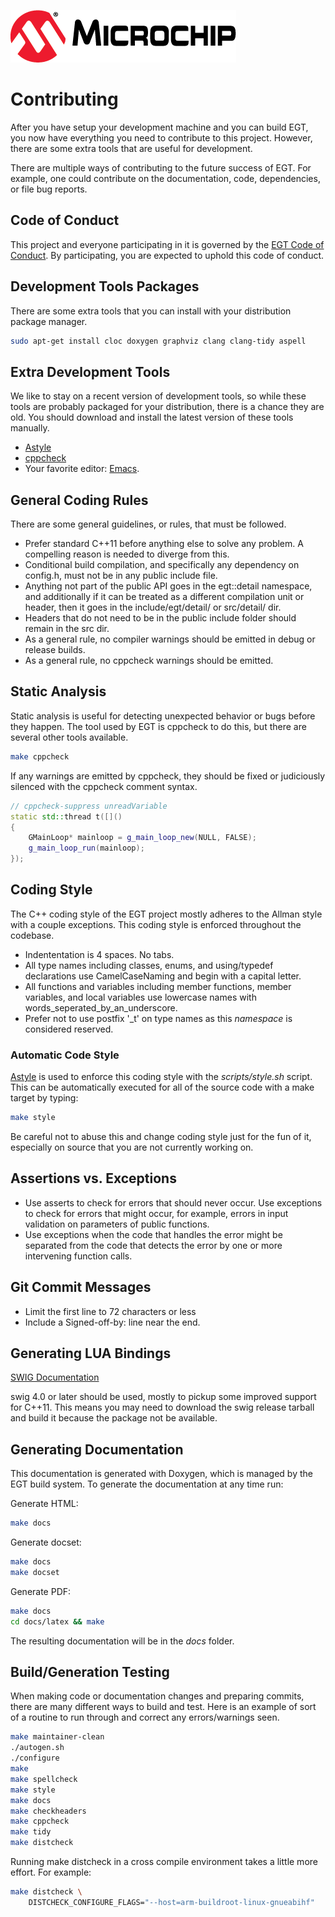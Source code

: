 ![Microchip](docs/src/microchip_logo.png)

# Contributing

After you have setup your development machine and you can build EGT, you now have
everything you need to contribute to this project.  However, there are some
extra tools that are useful for development.

There are multiple ways of contributing to the future success of EGT.  For
example,  one could contribute on the documentation, code, dependencies, or file
bug reports.

## Code of Conduct

This project and everyone participating in it is governed by the
[EGT Code of Conduct](CODE_OF_CONDUCT.md). By participating, you are expected to
uphold this code of conduct.

## Development Tools Packages

There are some extra tools that you can install with your distribution package
manager.

```sh
sudo apt-get install cloc doxygen graphviz clang clang-tidy aspell
```

## Extra Development Tools

We like to stay on a recent version of development tools, so while these tools
are probably packaged for your distribution, there is a chance they are old.
You should download and install the latest version of these tools manually.

- [Astyle](http://astyle.sourceforge.net/)
- [cppcheck](http://cppcheck.sourceforge.net/)
- Your favorite editor: [Emacs](https://www.gnu.org/software/emacs/).

## General Coding Rules

There are some general guidelines, or rules, that must be followed.

- Prefer standard C++11 before anything else to solve any problem.  A compelling
reason is needed to diverge from this.
- Conditional build compilation, and specifically any dependency on config.h,
must not be in any public include file.
- Anything not part of the public API goes in the egt::detail namespace, and
additionally if it can be treated as a different compilation unit or header,
then it goes in the include/egt/detail/ or src/detail/ dir.
- Headers that do not need to be in the public include folder should
remain in the src dir.
- As a general rule, no compiler warnings should be emitted in debug or release
builds.
- As a general rule, no cppcheck warnings should be emitted.

## Static Analysis

Static analysis is useful for detecting unexpected behavior or bugs before they
happen.  The tool used by EGT is cppcheck to do this, but there are several other
tools available.

```sh
make cppcheck
```

If any warnings are emitted by cppcheck, they should be fixed or judiciously
silenced with the cppcheck comment syntax.

```cpp
// cppcheck-suppress unreadVariable
static std::thread t([]()
{
    GMainLoop* mainloop = g_main_loop_new(NULL, FALSE);
    g_main_loop_run(mainloop);
});
```

## Coding Style

The C++ coding style of the EGT project mostly adheres to the Allman style with
a couple exceptions.  This coding style is enforced throughout the codebase.

- Indententation is 4 spaces.  No tabs.
- All type names including classes, enums, and using/typedef declarations use
CamelCaseNaming and begin with a capital letter.
- All functions and variables including member functions, member variables, and
local variables use lowercase names with words_seperated_by_an_underscore.
- Prefer not to use postfix '_t' on type names as this _namespace_ is
considered reserved.

### Automatic Code Style

[Astyle](http://astyle.sourceforge.net/) is used to enforce this
coding style with the *scripts/style.sh* script. This can be automatically
executed for all of the source code with a make target by typing:

```sh
make style
```

Be careful not to abuse this and change coding style just for the fun of it,
especially on source that you are not currently working on.

## Assertions vs. Exceptions

- Use asserts to check for errors that should never occur. Use exceptions to
  check for errors that might occur, for example, errors in input validation on
  parameters of public functions.
- Use exceptions when the code that handles the error might be separated from
  the code that detects the error by one or more intervening function calls.

## Git Commit Messages

- Limit the first line to 72 characters or less
- Include a Signed-off-by: line near the end.

## Generating LUA Bindings

[SWIG Documentation](http://www.swig.org/Doc4.0/SWIGDocumentation.html)

swig 4.0 or later should be used, mostly to pickup some improved support for
C++11.  This means you may need to download the swig release tarball and build
it because the package not be available.

## Generating Documentation

This documentation is generated with Doxygen, which is managed by the EGT build
system.  To generate the documentation at any time run:

Generate HTML:
```sh
make docs
```

Generate docset:
```sh
make docs
make docset
```

Generate PDF:
```sh
make docs
cd docs/latex && make
```

The resulting documentation will be in the *docs* folder.

## Build/Generation Testing

When making code or documentation changes and preparing commits, there are many
different ways to build and test.  Here is an example of sort of a routine to
run through and correct any errors/warnings seen.

```sh
make maintainer-clean
./autogen.sh
./configure
make
make spellcheck
make style
make docs
make checkheaders
make cppcheck
make tidy
make distcheck
```

Running make distcheck in a cross compile environment takes a little more
effort.  For example:

```sh
make distcheck \
    DISTCHECK_CONFIGURE_FLAGS="--host=arm-buildroot-linux-gnueabihf"
```
